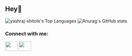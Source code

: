 ## Hey👋

![yashraj-shitole's Top Languages](https://github-readme-stats.vercel.app/api/top-langs/?username=yashraj-shitole&theme=react&show_icons=true&hide_border=true&layout=compact)
![Anurag's GitHub stats](https://github-readme-stats.vercel.app/api?username=yashraj-shitole&theme=default&show_icons=true)
<h3 align="left">Connect with me:</h3>
<p align="left">
<a href="https://www.linkedin.com/in/yashraj-shitole-576442215/" target="blank"><img align="center" src="https://cdn.jsdelivr.net/npm/simple-icons@3.0.1/icons/linkedin.svg" alt="" height="30" width="40" /></a>
<a href="https://www.instagram.com/_yashraj_shitole_/" target="blank"><img align="center" src="https://cdn.jsdelivr.net/npm/simple-icons@3.0.1/icons/instagram.svg" alt="" height="30" width="40" /></a>
</p>
